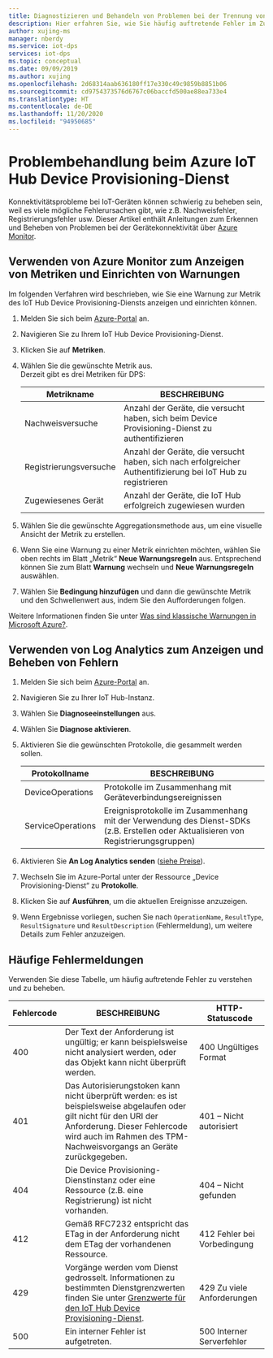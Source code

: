 ```yaml
---
title: Diagnostizieren und Behandeln von Problemen bei der Trennung von Geräteverbindungen mit Azure IoT Hub DPS
description: Hier erfahren Sie, wie Sie häufig auftretende Fehler im Zusammenhang mit Gerätekonnektivität beim Azure IoT Hub Device Provisioning-Dienst (Azure IoT Hub Device Provisioning Service, DPS) diagnostizieren und beheben können.
author: xujing-ms
manager: nberdy
ms.service: iot-dps
services: iot-dps
ms.topic: conceptual
ms.date: 09/09/2019
ms.author: xujing
ms.openlocfilehash: 2d68314aab636180ff17e330c49c9859b8851b06
ms.sourcegitcommit: cd9754373576d6767c06baccfd500ae88ea733e4
ms.translationtype: HT
ms.contentlocale: de-DE
ms.lasthandoff: 11/20/2020
ms.locfileid: "94950685"
---
```

# <a name="troubleshooting-with-azure-iot-hub-device-provisioning-service"></a>Problembehandlung beim Azure IoT Hub Device Provisioning-Dienst

Konnektivitätsprobleme bei IoT-Geräten können schwierig zu beheben sein, weil es viele mögliche Fehlerursachen gibt, wie z.B. Nachweisfehler, Registrierungsfehler usw. Dieser Artikel enthält Anleitungen zum Erkennen und Beheben von Problemen bei der Gerätekonnektivität über [Azure Monitor](../azure-monitor/overview.md).

## <a name="using-azure-monitor-to-view-metrics-and-set-up-alerts"></a>Verwenden von Azure Monitor zum Anzeigen von Metriken und Einrichten von Warnungen

Im folgenden Verfahren wird beschrieben, wie Sie eine Warnung zur Metrik des IoT Hub Device Provisioning-Diensts anzeigen und einrichten können. 

1. Melden Sie sich beim [Azure-Portal](https://portal.azure.com) an.

2. Navigieren Sie zu Ihrem IoT Hub Device Provisioning-Dienst.

3. Klicken Sie auf **Metriken**.

4. Wählen Sie die gewünschte Metrik aus. 
   <br />Derzeit gibt es drei Metriken für DPS:

    | Metrikname | BESCHREIBUNG |
    |-------|------------|
    | Nachweisversuche | Anzahl der Geräte, die versucht haben, sich beim Device Provisioning-Dienst zu authentifizieren|
    | Registrierungsversuche | Anzahl der Geräte, die versucht haben, sich nach erfolgreicher Authentifizierung bei IoT Hub zu registrieren|
    | Zugewiesenes Gerät | Anzahl der Geräte, die IoT Hub erfolgreich zugewiesen wurden|

5. Wählen Sie die gewünschte Aggregationsmethode aus, um eine visuelle Ansicht der Metrik zu erstellen. 

6. Wenn Sie eine Warnung zu einer Metrik einrichten möchten, wählen Sie oben rechts im Blatt „Metrik“ **Neue Warnungsregeln** aus. Entsprechend können Sie zum Blatt **Warnung** wechseln und **Neue Warnungsregeln** auswählen.

7. Wählen Sie **Bedingung hinzufügen** und dann die gewünschte Metrik und den Schwellenwert aus, indem Sie den Aufforderungen folgen.

Weitere Informationen finden Sie unter [Was sind klassische Warnungen in Microsoft Azure?](../azure-monitor/platform/alerts-overview.md).

## <a name="using-log-analytic-to-view-and-resolve-errors"></a>Verwenden von Log Analytics zum Anzeigen und Beheben von Fehlern

1. Melden Sie sich beim [Azure-Portal](https://portal.azure.com) an.

2. Navigieren Sie zu Ihrer IoT Hub-Instanz.

3. Wählen Sie **Diagnoseeinstellungen** aus.

4. Wählen Sie **Diagnose aktivieren**.

5. Aktivieren Sie die gewünschten Protokolle, die gesammelt werden sollen.

    | Protokollname | BESCHREIBUNG |
    |-------|------------|
    | DeviceOperations | Protokolle im Zusammenhang mit Geräteverbindungsereignissen |
    | ServiceOperations | Ereignisprotokolle im Zusammenhang mit der Verwendung des Dienst-SDKs (z.B. Erstellen oder Aktualisieren von Registrierungsgruppen)|

6. Aktivieren Sie **An Log Analytics senden** ([siehe Preise](https://azure.microsoft.com/pricing/details/log-analytics/)). 

7. Wechseln Sie im Azure-Portal unter der Ressource „Device Provisioning-Dienst“ zu **Protokolle**.

8. Klicken Sie auf **Ausführen**, um die aktuellen Ereignisse anzuzeigen.

9. Wenn Ergebnisse vorliegen, suchen Sie nach `OperationName`, `ResultType`, `ResultSignature` und `ResultDescription` (Fehlermeldung), um weitere Details zum Fehler anzuzeigen.


## <a name="common-error-codes"></a>Häufige Fehlermeldungen
Verwenden Sie diese Tabelle, um häufig auftretende Fehler zu verstehen und zu beheben.

| Fehlercode| BESCHREIBUNG | HTTP-Statuscode |
|-------|------------|------------|
| 400 | Der Text der Anforderung ist ungültig; er kann beispielsweise nicht analysiert werden, oder das Objekt kann nicht überprüft werden.| 400 Ungültiges Format |
| 401 | Das Autorisierungstoken kann nicht überprüft werden: es ist beispielsweise abgelaufen oder gilt nicht für den URI der Anforderung. Dieser Fehlercode wird auch im Rahmen des TPM-Nachweisvorgangs an Geräte zurückgegeben. | 401 – Nicht autorisiert|
| 404 | Die Device Provisioning-Dienstinstanz oder eine Ressource (z.B. eine Registrierung) ist nicht vorhanden. |404 – Nicht gefunden |
| 412 | Gemäß RFC7232 entspricht das ETag in der Anforderung nicht dem ETag der vorhandenen Ressource. | 412 Fehler bei Vorbedingung |
| 429 | Vorgänge werden vom Dienst gedrosselt. Informationen zu bestimmten Dienstgrenzwerten finden Sie unter [Grenzwerte für den IoT Hub Device Provisioning-Dienst](../azure-resource-manager/management/azure-subscription-service-limits.md#iot-hub-device-provisioning-service-limits). | 429 Zu viele Anforderungen |
| 500 | Ein interner Fehler ist aufgetreten. | 500 Interner Serverfehler|